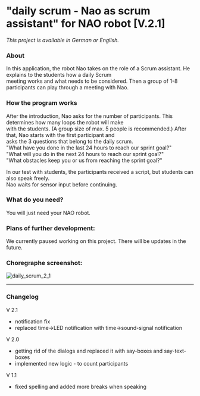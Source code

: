 # "daily scrum - Nao as scrum assistant" for NAO robot [V.2.1]
*This project is available in German or English.*<br>

### About

In this application, the robot Nao takes on the role of a Scrum assistant. He explains to the students how a daily Scrum <br>
meeting works and what needs to be considered. Then a group of 1-8 participants can play through a meeting with Nao.

### How the program works

After the introduction, Nao asks for the number of participants. This determines how many loops the robot will make <br>
with the students. (A group size of max. 5 people is recommended.) After that, Nao starts with the first participant and <br>
asks the 3 questions that belong to the daily scrum.<br>
"What have you done in the last 24 hours to reach our sprint goal?"<br>
"What will you do in the next 24 hours to reach our sprint goal?"<br>
"What obstacles keep you or us from reaching the sprint goal?"<br>

In our test with students, the participants received a script, but students can also speak freely.<br>
Nao waits for sensor input before continuing.

### What do you need?

You will just need your NAO robot.

### Plans of further development:

We currently paused working on this project. There will be updates in the future.

### Choregraphe screenshot:
![daily_scrum_2_1](https://user-images.githubusercontent.com/68842909/223421540-84d2a84b-3e62-4cad-a03a-8ad7ffe2a770.PNG)

---

### Changelog
V 2.1  <br>
- notification fix <br>
- replaced time->LED notification with time->sound-signal notification <br>

V 2.0  <br>
- getting rid of the dialogs and replaced it with say-boxes and say-text-boxes <br>
- implemented new logic - to count participants <br>

V 1.1 <br>
- fixed spelling and added more breaks when speaking <br>
